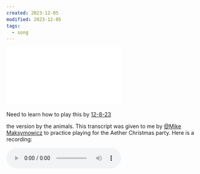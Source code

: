 ```yaml
---
created: 2023-12-05
modified: 2023-12-05
tags:
  - song
---
```

![Dont Bring me Down](ATTACHMENTS/Dont%20Bring%20me%20Down.pdf)

Need to learn how to play this by [12-8-23](12-8-23)

the version by the animals. This transcript was given to me by [@Mike Maksymowicz](../../../2AREAS/RELATIONSHIPS/PEOPLE/@Mike%20Maksymowicz.md) to practice playing for the Aether Christmas party. Here is a recording: 

![7-28-2023 Don’t Bring Me Down](ATTACHMENTS/7-28-2023%20Don’t%20Bring%20Me%20Down.m4a)